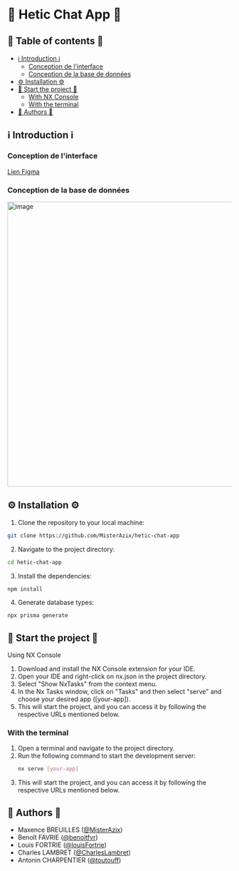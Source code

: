 # 📢 Hetic Chat App 📢

## 📝️ Table of contents 📝

- [ℹ️ Introduction ℹ️](#-introduction-)
  - [Conception de l'interface](#conception-de-linterface)
  - [Conception de la base de données](#conception-de-la-base-de-données)
- [⚙️ Installation ⚙️](#️-installation-️)
- [🚀 Start the project 🚀](#-start-the-project-)
  - [With NX Console](#with-nx-console)
  - [With the terminal](#with-the-terminal)
- [👤️ Authors 👤](#️-authors-️)

## ℹ️ Introduction ℹ️

### Conception de l'interface
[Lien Figma](https://www.figma.com/file/6n4KUkw5VNZ1YzjTAZG96r/hetic-chat-app?type=design&node-id=6603%3A6475&mode=design&t=PMYfe7kjlt8znZG9-1)

### Conception de la base de données
<img width="639" alt="image" src="https://github.com/MisterAzix/hetic-chat-app/assets/40914400/34d06bd4-f372-44a4-bcd6-b0b72025e44a">

## ⚙️ Installation ⚙️

1. Clone the repository to your local machine:

```bash
git clone https://github.com/MisterAzix/hetic-chat-app
```

2. Navigate to the project directory:

```bash
cd hetic-chat-app
```

3. Install the dependencies:

```bash
npm install
```

4. Generate database types:

```bash
npx prisma generate
```

## 🚀 Start the project 🚀

Using NX Console

1. Download and install the NX Console extension for your IDE.
2. Open your IDE and right-click on nx.json in the project directory.
3. Select "Show NxTasks" from the context menu.
4. In the Nx Tasks window, click on "Tasks" and then select "serve" and choose your desired app ([your-app]).
5. This will start the project, and you can access it by following the respective URLs mentioned below.

### With the terminal

1. Open a terminal and navigate to the project directory.
2. Run the following command to start the development server:
   ```bash
   nx serve [your-app]
   ```
3. This will start the project, and you can access it by following the respective URLs mentioned below.

## 👤️ Authors 👤

- Maxence BREUILLES ([@MisterAzix](https://github.com/MisterAzix))<br />
- Benoît FAVRIE ([@benoitfvr](https://github.com/benoitfvr))<br />
- Louis FORTRIE ([@louisFortrie](https://github.com/louisFortrie))<br />
- Charles LAMBRET ([@CharlesLambret](https://github.com/CharlesLambret))<br />
- Antonin CHARPENTIER ([@toutouff](https://github.com/toutouff))
